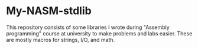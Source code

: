 # My-NASM-stdlib
This repository consists of some libraries I wrote during "Assembly programming" course at university to make problems and labs easier. These are mostly macros for strings, I/O, and math.
